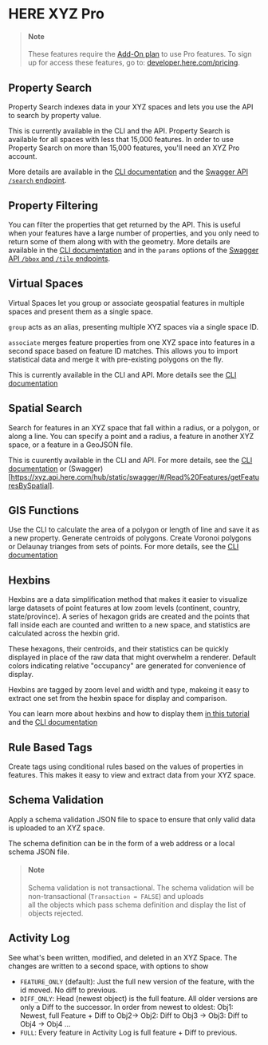 # HERE XYZ Pro 


> #### Note 
> These features require the [Add-On plan](developer.here.com/pricing) to use Pro features. 
> To sign up for access these features, go to: [developer.here.com/pricing](developer.here.com/pricing).


## Property Search

Property Search indexes data in your XYZ spaces and lets you use the API to search by property value.

This is currently available in the CLI and the API. Property Search is available for all spaces with less that 15,000 features. In order to use Property Search on more than 15,000 features, you'll need an XYZ Pro account.

More details are available in the [CLI documentation](../docs/cli/cli.md#property-search) and the [Swagger API `/search` endpoint](https://xyz.api.here.com/hub/static/swagger/#/Read%20Features/searchForFeatures).

## Property Filtering

You can filter the properties that get returned by the API. This is useful when your features have a large number of properties, and you only need to return some of them along with with the geometry. More details are available in the [CLI documentation](../docs/cli/cli.md#property-filters) and in the `params` options of the [Swagger API `/bbox` and `/tile` endpoints](https://xyz.api.here.com/hub/static/swagger). 

## Virtual Spaces

Virtual Spaces let you group or associate geospatial features in multiple spaces and present them as a single space.

`group` acts as an alias, presenting multiple XYZ spaces via a single space ID.

`associate` merges feature properties from one XYZ space into features in a second space based on feature ID matches. This allows you to import statistical data and merge it with pre-existing polygons on the fly.

This is currently available in the CLI and API. More details see the [CLI documentation](../docs/cli/cli.md#virtual-spaces)

## Spatial Search

Search for features in an XYZ space that fall within a radius, or a polygon, or along a line. You can specify a point and a radius, a feature in another XYZ space, or a feature in a GeoJSON file.

This is cuurently available in the CLI and API. For more details, see the [CLI documentation](../docs/cli/cli.md#spatial-search) or (Swagger)[https://xyz.api.here.com/hub/static/swagger/#/Read%20Features/getFeaturesBySpatial].


## GIS Functions

Use the CLI to calculate the area of a polygon or length of line and save it as a new property. Generate centroids of polygons. Create Voronoi polygons or Delaunay trianges from sets of points. For more details, see the [CLI documentation](../docs/cli/cli.md#gis-functions)


## Hexbins

Hexbins are a data simplification method that makes it easier to visualize large datasets of point features at low zoom levels (continent, country, state/province). A series of hexagon grids are created and the points that fall inside each are counted and written to a new space, and statistics are calculated across the hexbin grid.

These hexagons, their centroids, and their statistics can be quickly displayed in place of the raw data that might overwhelm a renderer. Default colors indicating relative "occupancy" are generated for convenience of display.

Hexbins are tagged by zoom level and width and type, makeing it easy to extract one set from the hexbin space for display and comparison.

You can learn more about hexbins and how to display them [in this tutorial](../hexbins) and the [CLI documentation](../docs/cli/cli.md#hexbins)

## Rule Based Tags

Create tags using conditional rules based on the values of properties in features. This makes it easy to view and extract data from your XYZ space.

## Schema Validation

Apply a schema validation JSON file to space to ensure that only valid data is uploaded to an XYZ space.

The schema definition can be in the form of a web address or a local schema JSON file.

> #### Note 
> Schema validation is not transactional.
> The schema validation will be non-transactional (`Transaction = FALSE`) and uploads  
> all the objects which pass schema definition and display the list of objects rejected.
    

## Activity Log

See what's been written, modified, and deleted in an XYZ Space. The changes are written to a second space, with options to show 
- `FEATURE_ONLY` (default): Just the full new version of the feature, with the id moved. No diff to previous.
- `DIFF_ONLY`: Head (newest object) is the full feature. All older versions are only a Diff to the successor. In order from newest to oldest: Obj1: Newest, full Feature + Diff to Obj2-> Obj2: Diff to Obj3 -> Obj3: Diff to Obj4 -> Obj4 …
- `FULL`: Every feature in Activity Log is full feature + Diff to previous.
